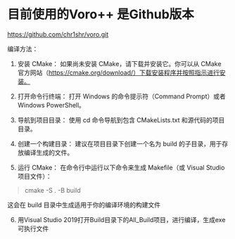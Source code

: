 # 目前使用的Voro++ 是Github版本
https://github.com/chr1shr/voro.git

编译方法：

1. 安装 CMake： 如果尚未安装 CMake，请下载并安装它。你可以从 CMake 官方网站（https://cmake.org/download/）下载安装程序并按照指示进行安装。

2. 打开命令行终端： 打开 Windows 的命令提示符（Command Prompt）或者 Windows PowerShell。

3. 导航到项目目录： 使用 cd 命令导航到包含 CMakeLists.txt 和源代码的项目目录。

4. 创建一个构建目录： 建议在项目目录下创建一个名为 build 的子目录，用于存放编译生成的文件。

5. 运行 CMake： 在命令行中运行以下命令来生成 Makefile（或 Visual Studio 项目文件）：

> cmake -S . -B build

  这会在 build 目录中生成适用于你的编译环境的构建文件

6. 用Visual Studio 2019打开Build目录下的All_Build项目，进行编译，生成exe可执行文件